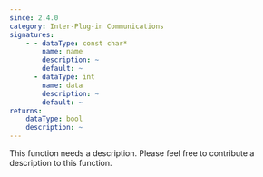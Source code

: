 ```yaml
---
since: 2.4.0
category: Inter-Plug-in Communications
signatures:
    - - dataType: const char*
        name: name
        description: ~
        default: ~
      - dataType: int
        name: data
        description: ~
        default: ~
returns:
    dataType: bool
    description: ~
---
```


This function needs a description. Please feel free to contribute a description to this function.
